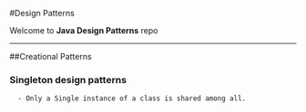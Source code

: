 #Design Patterns

Welcome to **Java Design Patterns** repo

---

##Creational Patterns
   ### Singleton design patterns
      - Only a Single instance of a class is shared among all.
